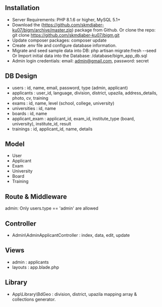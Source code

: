 ## Installation

+ Server Requirements: PHP 8.1.6 or higher, MySQL 5.1+
+ Download the (https://github.com/skmdjaber-ku07/bigm/archive/master.zip) package from Github.
  Or clone the repo: git clone https://github.com/skmdjaber-ku07/bigm.git
+ Update composer packages: composer update
+ Create .env file and configure database information.
+ Migrate and seed sample data into DB: php artisan migrate:fresh --seed
  Or Import initial data into the Database: /database/bigm_app_db.sql
+ Admin login credentials: email: admin@gmail.com, password: secret

## DB Design

+ users          : id, name, email, password, type (admin, applicant)
+ applicants     : user_id, language, division, district, upazila, address_details, photo, cv, training
+ exams          : id, name, level (school, college, university)
+ universities   : id, name
+ boards         : id, name
+ applicant_exam : applicant_id, exam_id, institute_type (board, university), institute_id, result
+ trainings      : id, applicant_id, name, details

## Model

+ User
+ Applicant
+ Exam
+ University
+ Board
+ Training

## Route & Middleware

admin: Only users.type == 'admin' are allowed

## Controller

+ Admin\AdminApplicantController : index, data, edit, update

## Views
+ admin : applicants
+ layouts : app.blade.php

## Library

+ App\Library\BdGeo : division, district, upazila mapping array & collections generator.
